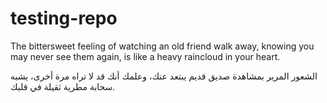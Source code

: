 # testing-repo

The bittersweet feeling of watching an old friend walk away, knowing you may never see them again, is like a heavy raincloud in your heart.



الشعور المرير بمشاهدة صديق قديم يبتعد عنك، وعلمك أنك قد لا تراه مرة أخرى، يشبه سحابة مطرية ثقيلة في قلبك.

